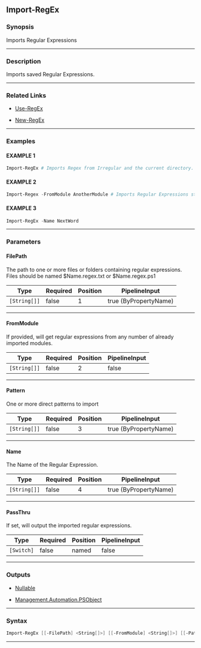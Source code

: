 Import-RegEx
------------
### Synopsis
Imports Regular Expressions

---
### Description

Imports saved Regular Expressions.

---
### Related Links
* [Use-RegEx](Use-RegEx.md)



* [New-RegEx](New-RegEx.md)



---
### Examples
#### EXAMPLE 1
```PowerShell
Import-RegEx # Imports Regex from Irregular and the current directory.
```

#### EXAMPLE 2
```PowerShell
Import-Regex -FromModule AnotherModule # Imports Regular Expressions stored in another module.
```

#### EXAMPLE 3
```PowerShell
Import-RegEx -Name NextWord
```

---
### Parameters
#### **FilePath**

The path to one or more files or folders containing regular expressions.
Files should be named $Name.regex.txt or $Name.regex.ps1






|Type        |Required|Position|PipelineInput        |
|------------|--------|--------|---------------------|
|`[String[]]`|false   |1       |true (ByPropertyName)|



---
#### **FromModule**

If provided, will get regular expressions from any number of already imported modules.






|Type        |Required|Position|PipelineInput|
|------------|--------|--------|-------------|
|`[String[]]`|false   |2       |false        |



---
#### **Pattern**

One or more direct patterns to import






|Type        |Required|Position|PipelineInput        |
|------------|--------|--------|---------------------|
|`[String[]]`|false   |3       |true (ByPropertyName)|



---
#### **Name**

The Name of the Regular Expression.






|Type        |Required|Position|PipelineInput        |
|------------|--------|--------|---------------------|
|`[String[]]`|false   |4       |true (ByPropertyName)|



---
#### **PassThru**

If set, will output the imported regular expressions.






|Type      |Required|Position|PipelineInput|
|----------|--------|--------|-------------|
|`[Switch]`|false   |named   |false        |



---
### Outputs
* [Nullable](https://learn.microsoft.com/en-us/dotnet/api/System.Nullable)


* [Management.Automation.PSObject](https://learn.microsoft.com/en-us/dotnet/api/System.Management.Automation.PSObject)




---
### Syntax
```PowerShell
Import-RegEx [[-FilePath] <String[]>] [[-FromModule] <String[]>] [[-Pattern] <String[]>] [[-Name] <String[]>] [-PassThru] [<CommonParameters>]
```
---
